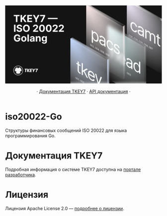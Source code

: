 [![TKEY7 Instant Payment System](https://github.com/tkey7/.github/blob/main/images/iso20022-tkey7-lang-golang.jpg)](https://tkey7.com/ru)

<p align="center">
  ·
  <a href="https://developer.tkey7.com/ru/">Документация TKEY7</a>
  ·
  <a href="https://developer.tkey7.com/ru/api-introduction">API документация</a>
  ·
  <br>
  <br>
</p>

# iso20022-Go

Структуры финансовых сообщений ISO 20022 для языка программирования Go.

# Документация TKEY7

Подробная информация о системе TKEY7 доступна на [портале разработчика](https://developer.tkey7.com/ru/).

# Лицензия

Лицензия Apache License 2.0 — [подробнее о лицензии](https://github.com/tkey7/iso20022-Go/blob/main/LICENSE).